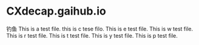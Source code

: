 # CXdecap.gaihub.io
钓鱼
This is a test file.
this is c tese filo.
This is e test file.
This is w test file.
This is r test file.
This is t test file.
This is y test file.
This is p test file.
